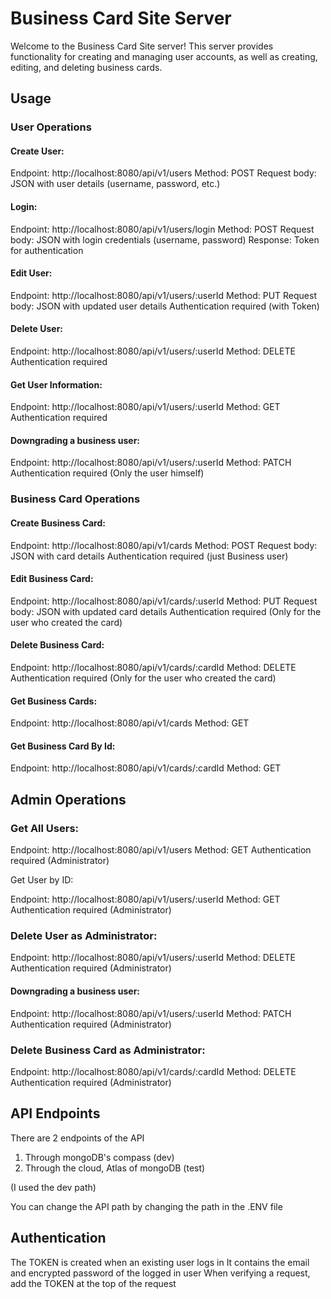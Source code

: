 # Business Card Site Server

Welcome to the Business Card Site server! This server provides functionality for creating and managing user accounts, as well as creating, editing, and deleting business cards.

## Usage

### User Operations

#### Create User:

Endpoint: http://localhost:8080/api/v1/users
Method: POST
Request body: JSON with user details (username, password, etc.)

#### Login:

Endpoint: http://localhost:8080/api/v1/users/login
Method: POST
Request body: JSON with login credentials (username, password)
Response: Token for authentication

#### Edit User:

Endpoint: http://localhost:8080/api/v1/users/:userId
Method: PUT
Request body: JSON with updated user details
Authentication required (with Token)

#### Delete User:

Endpoint: http://localhost:8080/api/v1/users/:userId
Method: DELETE
Authentication required

#### Get User Information:

Endpoint: http://localhost:8080/api/v1/users/:userId
Method: GET
Authentication required

#### Downgrading a business user:

Endpoint: http://localhost:8080/api/v1/users/:userId
Method: PATCH
Authentication required (Only the user himself)

### Business Card Operations

#### Create Business Card:

Endpoint: http://localhost:8080/api/v1/cards
Method: POST
Request body: JSON with card details
Authentication required (just Business user)

#### Edit Business Card:

Endpoint: http://localhost:8080/api/v1/cards/:userId
Method: PUT
Request body: JSON with updated card details
Authentication required (Only for the user who created the card)

#### Delete Business Card:

Endpoint: http://localhost:8080/api/v1/cards/:cardId
Method: DELETE
Authentication required (Only for the user who created the card)

#### Get Business Cards:

Endpoint: http://localhost:8080/api/v1/cards
Method: GET

#### Get Business Card By Id:

Endpoint: http://localhost:8080/api/v1/cards/:cardId
Method: GET

## Admin Operations

### Get All Users:

Endpoint: http://localhost:8080/api/v1/users
Method: GET
Authentication required (Administrator)

Get User by ID:

Endpoint: http://localhost:8080/api/v1/users/:userId
Method: GET
Authentication required (Administrator)

### Delete User as Administrator:

Endpoint: http://localhost:8080/api/v1/users/:userId
Method: DELETE
Authentication required (Administrator)

#### Downgrading a business user:

Endpoint: http://localhost:8080/api/v1/users/:userId
Method: PATCH
Authentication required (Administrator)

### Delete Business Card as Administrator:

Endpoint: http://localhost:8080/api/v1/cards/:cardId
Method: DELETE
Authentication required (Administrator)

## API Endpoints

There are 2 endpoints of the API

1. Through mongoDB's compass (dev)
2. Through the cloud, Atlas of mongoDB (test)

(I used the dev path)

You can change the API path by changing the path in the .ENV file

## Authentication

The TOKEN is created when an existing user logs in
It contains the email and encrypted password of the logged in user
When verifying a request, add the TOKEN at the top of the request

